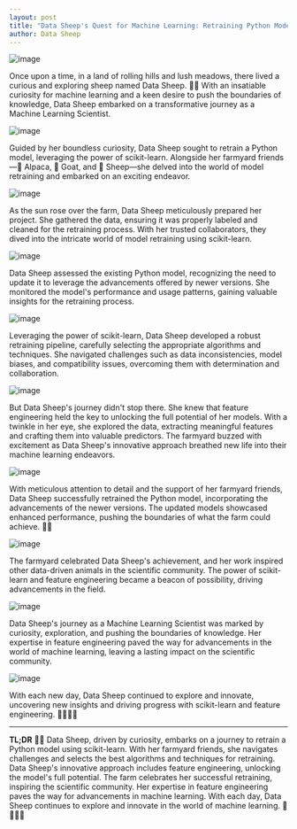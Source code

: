 ```yaml
---
layout: post
title: "Data Sheep's Quest for Machine Learning: Retraining Python Models with Scikit-Learn and the Magic of Feature Engineering"
author: Data Sheep
--- 
```


![image](/assets/images/ML-7.jpg)

Once upon a time, in a land of rolling hills and lush meadows, there lived a curious and exploring sheep named Data Sheep. 🌾🐑 With an insatiable curiosity for machine learning and a keen desire to push the boundaries of knowledge, Data Sheep embarked on a transformative journey as a Machine Learning Scientist.

![image](/assets/images/ML-0.jpg)

Guided by her boundless curiosity, Data Sheep sought to retrain a Python model, leveraging the power of scikit-learn. Alongside her farmyard friends—🦙 Alpaca, 🐐 Goat, and 🐑 Sheep—she delved into the world of model retraining and embarked on an exciting endeavor.

![image](/assets/images/ML-1.jpg)

As the sun rose over the farm, Data Sheep meticulously prepared her project. She gathered the data, ensuring it was properly labeled and cleaned for the retraining process. With her trusted collaborators, they dived into the intricate world of model retraining using scikit-learn.

![image](/assets/images/ML-2.jpg)

Data Sheep assessed the existing Python model, recognizing the need to update it to leverage the advancements offered by newer versions. She monitored the model's performance and usage patterns, gaining valuable insights for the retraining process.

![image](/assets/images/ML-3.jpg)

Leveraging the power of scikit-learn, Data Sheep developed a robust retraining pipeline, carefully selecting the appropriate algorithms and techniques. She navigated challenges such as data inconsistencies, model biases, and compatibility issues, overcoming them with determination and collaboration.

![image](/assets/images/ML-4.jpg)

But Data Sheep's journey didn't stop there. She knew that feature engineering held the key to unlocking the full potential of her models. With a twinkle in her eye, she explored the data, extracting meaningful features and crafting them into valuable predictors. The farmyard buzzed with excitement as Data Sheep's innovative approach breathed new life into their machine learning endeavors.

![image](/assets/images/ML-5.jpg)

With meticulous attention to detail and the support of her farmyard friends, Data Sheep successfully retrained the Python model, incorporating the advancements of the newer versions. The updated models showcased enhanced performance, pushing the boundaries of what the farm could achieve. 🚀💡

![image](/assets/images/ML-6.jpg)

The farmyard celebrated Data Sheep's achievement, and her work inspired other data-driven animals in the scientific community. The power of scikit-learn and feature engineering became a beacon of possibility, driving advancements in the field.

![image](/assets/images/ML-7.jpg)

Data Sheep's journey as a Machine Learning Scientist was marked by curiosity, exploration, and pushing the boundaries of knowledge. Her expertise in feature engineering paved the way for advancements in the world of machine learning, leaving a lasting impact on the scientific community.

![image](/assets/images/ML-8.jpg)

With each new day, Data Sheep continued to explore and innovate, uncovering new insights and driving progress with scikit-learn and feature engineering.  🌅🐑🚀🔬

---
**TL;DR** 
🌾🐑 Data Sheep, driven by curiosity, embarks on a journey to retrain a Python model using scikit-learn. With her farmyard friends, she navigates challenges and selects the best algorithms and techniques for retraining. Data Sheep's innovative approach includes feature engineering, unlocking the model's full potential. The farm celebrates her successful retraining, inspiring the scientific community. Her expertise in feature engineering paves the way for advancements in machine learning. With each day, Data Sheep continues to explore and innovate in the world of machine learning. 🌅🐑🚀🔬